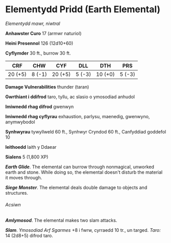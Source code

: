 # Elementydd Pridd (Earth Elemental)

*Elementydd mawr, niwtral*

**Anhawster Curo** 17 (armwr naturiol)

**Heini Presennol** 126 (12d10+60)

**Cyflymder** 30 ft., burrow 30 ft.

| CRF     | CHW    | CYF     | DLL    | DTH     | PRS    |
|---------|--------|---------|--------|---------|--------|
| 20 (+5) | 8 (-1) | 20 (+5) | 5 (-3) | 10 (+0) | 5 (-3) |

**Damage Vulnerabilities** thunder (taran)

**Gwrthiant i ddifrod** taro, tyllu, ac slasio o ymosodiad anhudol

**Imiwnedd rhag difrod** gwenwyn

**Imiwnedd rhag cyflyrau** exhaustion, parlysu, maenedig, gwenwyno, anymwybodol

**Synhwyrau** tywyllweld 60 ft., Synhwyr Cryndod 60 ft., Canfyddiad goddefol 10

**Ieithoedd** Iaith y Ddaear

**Sialens** 5 (1,800 XP)

***Earth Glide***. The elemental can burrow through nonmagical, unworked earth and stone. While doing so, the elemental doesn't disturb the material it moves through.

***Siege Monster***. The elemental deals double damage to objects and structures.

###### Acsiwn

***Amlymosod***. The elemental makes two slam attacks.

***Slam***. *Ymosodiad Arf Sgarmes* +8 i fwrw, cyrraedd 10 tr., un targed. *Taro:* 14 (2d8+5) difrod taro.